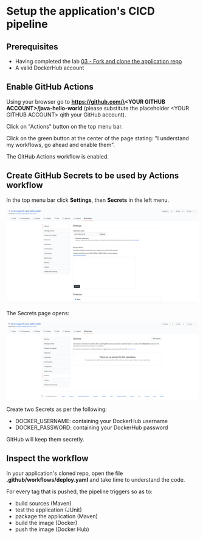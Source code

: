 # Setup the application's CICD pipeline

## Prerequisites

- Having completed the lab [03 - Fork and clone the application repo](../labs/03-Fork_and_clone_the_application_repo/README.md)
- A valid DockerHub account

## Enable GitHub Actions

Using your browser go to **https://github.com/\<YOUR GITHUB ACCOUNT\>/java-hello-world** (please substitute the placeholder \<YOUR GITHUB ACCOUNT\> qith your GitHub account).

Click on "Actions" button on the top menu bar.

Click on the green button at the center of the page stating: "I understand my workflows, go ahead and enable them".

The GitHub Actions workflow is enabled.

## Create GitHub Secrets to be used by Actions workflow

In the top menu bar click **Settings**, then **Secrets** in the left menu.

![](img/1.png)

The Secrets page opens:

![](img/2.png)

Create two Secrets as per the following:

- DOCKER_USERNAME: containing your DockerHub username
- DOCKER_PASSWORD: containing your DockerHub password

GitHub will keep them secretly.

## Inspect the workflow

In your application's cloned repo, open the file **.github/workflows/deploy.yaml** and take time to understand the code.

For every tag that is pushed, the pipeline triggers so as to:

- build sources (Maven)
- test the application (JUnit)
- package the application (Maven)
- build the image (Docker)
- push the image (Docker Hub)